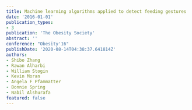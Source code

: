 ```yaml
---
title: Machine learning algorithms applied to detect feeding gestures
date: '2016-01-01'
publication_types:
- 3
publication: 'The Obesity Society'
abstract: ''
conference: "Obesity'16"
publishDate: '2020-08-14T04:38:37.641814Z'
authors:
- Shibo Zhang
- Rawan Alharbi
- William Stogin
- Kevin Moran
- Angela F Pfammatter
- Bonnie Spring
- Nabil Alshurafa
featured: false
---
```

